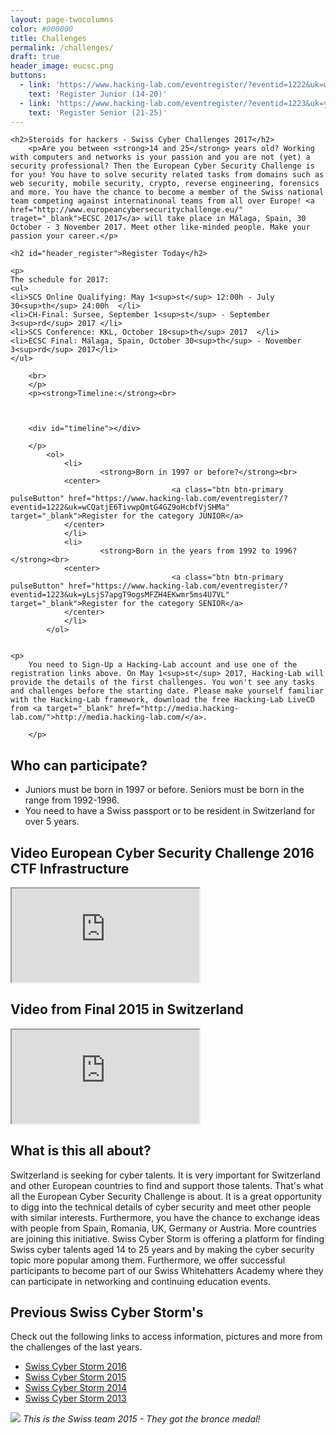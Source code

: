 ```yaml
---
layout: page-twocolumns
color: #000000
title: Challenges
permalink: /challenges/
draft: true
header_image: eucsc.png
buttons:
  - link: 'https://www.hacking-lab.com/eventregister/?eventid=1222&uk=wCQatjE6TivwpQmtG4GZ9oHcbfVjSHMa'
    text: 'Register Junior (14-20)'
  - link: 'https://www.hacking-lab.com/eventregister/?eventid=1223&uk=yLsjS7apgT9ogsMFZH4EKwmr5ms4U7VL'
    text: 'Register Senior (21-25)'
---
```




<article id="a_challenges">

	<h2>Steroids for hackers - Swiss Cyber Challenges 2017</h2>
        <p>Are you between <strong>14 and 25</strong> years old? Working with computers and networks is your passion and you are not (yet) a security professional? Then the European Cyber Security Challenge is for you! You have to solve security related tasks from domains such as web security, mobile security, crypto, reverse engineering, forensics and more. You have the chance to become a member of the Swiss national team competing against internatinonal teams from all over Europe! <a href="http://www.europeancybersecuritychallenge.eu/" traget="_blank">ECSC 2017</a> will take place in Málaga, Spain, 30 October - 3 November 2017. Meet other like-minded people. Make your passion your career.</p>

	<h2 id="header_register">Register Today</h2>	
        
	<p>
	The schedule for 2017:
	<ul>
	<li>SCS Online Qualifying: May 1<sup>st</sup> 12:00h - July 30<sup>th</sup> 24:00h  </li>
	<li>CH-Final: Sursee, September 1<sup>st</sup> - September 3<sup>rd</sup> 2017 </li>
	<li>SCS Conference: KKL, October 18<sup>th</sup> 2017  </li>
	<li>ECSC Final: Málaga, Spain, October 30<sup>th</sup> - November 3<sup>rd</sup> 2017</li>
	</ul>

        <br>
        </p>
        <p><strong>Timeline:</strong><br>

		

		<div id="timeline"></div>

	
        
<script type="text/javascript">
window.onload = function() {
    function toggleDisplay(d,i,datum){
    	 if ($("#scs-tooltip").css("display")=="none"){
    	 	printData(d,i,datum);
    	 }else{
    	 	d3.select("#scs-tooltip").style('display','none');
    	 }
    }
	
	function printData(d,i,datum){

          var el = d3.select("#"+d.id);
          var x = Number(el.attr('cx'));
          var y = Number(el.attr('cy'));
          
          var offset = $("svg").offset();
          var height = $("svg").height();
	  	  var matrix = el[0][0].getScreenCTM();
	  	 
		  
		  xpos=offset.left + x;
		  ypos=offset.top + y -15;
		  
	      //xpos= (matrix.a * x) + (matrix.c * y) + matrix.e - offset.left,
	      //ypos= (matrix.b * x) + (matrix.d * y) + matrix.f - offset.top

          if (el.attr('width')>=0){
                xpos+=Number(el.attr('width'))/2;
          }else{
          		xpos+3;
          }
          el.style("stroke","#000").style("stroke-width",3);
          d3.select("#scs-tooltip").style('display','block'); //must be visible before placing!!
     
          d3.select("#scs-tooltip").style('top',ypos+"px").style('left',xpos+"px");

          d3.select("#scs-tooltip .scs-category").html(datum.class_long)
          d3.select("#scs-tooltip .scs-name").html(d.label_title)
          d3.select("#scs-tooltip .scs-description").html(d.label_timerange)
          
    }
    var timelineData = [
        {class:"SCS", icon: "/img/SCS_Logo_60.png", "class_long": "Swiss Cyber Storm", times: [
          {"id": "SCS_0","starting_time": 1492423200000, "color":"#337ab7", "display":"circle", "label_title": "Teaser"},
          {"id": "SCS_1","starting_time": 1493632800000, "ending_time": 1501451999000, "color":"#337ab7",
                "label_title":"SCS Online Qualifying","label_timerange":"May 1<sup>st</sup> 12:00h - July 30<sup>th</sup> 24:00h"},
          {"id": "SCS_2","starting_time": 1504249200000, "ending_time": 1504454400000, "color":"#337ab7", "label_title":"CH-Final / ECSC Qualifying",
          		"label_timerange":"Sursee, September 1<sup>st</sup> - September 3<sup>rd</sup> 2017"	},
          {"id": "SCS_3","starting_time": 1508306400000, "ending_time": 1508364000000, "color":"#337ab7", "label_title":"SCS Conference", 
              "label_timerange":"KKL, October 18<sup>th</sup> 2017", "display":"circle"},
          ]},
        {class:"ECSC", icon: "/img/eucsc.png", "class_long": "European Cyber Security Challenges", times: [
          {"id": "ECSC_0","starting_time": 1509350400000, "ending_time": 1509728400000, "color":"#001550", "label_title":"ECSC Final",
          	"label_timerange":"Málaga, Spain, October 30<sup>th</sup> - November 3<sup>rd</sup> 2017" },
        ]}
      ];
      
      function showTimeline() {
        var chart = d3.timeline()
          .beginning(1491343200000) // we can optionally add beginning and ending times to speed up rendering a little
          .ending(1510959600000)
          .showTimeAxisTick() // toggles tick marks
          .mouseover(printData)
          .click(toggleDisplay)
          //.hover(printData)
          .stack() // toggles graph stacking
          .margin({left:70, right:30, top:0, bottom:0})
          .tickFormat(
            {
	          	format: d3.time.format("2017-%m"),
	          	tickTime: d3.time.month,
	          	tickInterval: 1,
	          	tickSize: 6
        	});
      var acw =$("article#a_challenges").width();
      var svg = d3.select("#timeline").append("svg").attr("width", acw)
          .datum(timelineData).call(chart);
      }
	  
      showTimeline();
      
}
</script>

        </p>
			<ol>
                <li>
                        <strong>Born in 1997 or before?</strong><br>
				<center>
                                        <a class="btn btn-primary pulseButton" href="https://www.hacking-lab.com/eventregister/?eventid=1222&uk=wCQatjE6TivwpQmtG4GZ9oHcbfVjSHMa" target="_blank">Register for the category JUNIOR</a>
				</center>
                </li>
                <li>
                        <strong>Born in the years from 1992 to 1996?</strong><br>
				<center>
                                        <a class="btn btn-primary pulseButton" href="https://www.hacking-lab.com/eventregister/?eventid=1223&uk=yLsjS7apgT9ogsMFZH4EKwmr5ms4U7VL" target="_blank">Register for the category SENIOR</a>
				</center>
                </li>
        	</ol>


	<p>
        You need to Sign-Up a Hacking-Lab account and use one of the registration links above. On May 1<sup>st</sup> 2017, Hacking-Lab will provide the details of the first challenges. You won't see any tasks and challenges before the starting date. Please make yourself familiar with the Hacking-Lab framework, download the free Hacking-Lab LiveCD from <a target="_blank" href="http://media.hacking-lab.com/">http://media.hacking-lab.com/</a>. 

        </p>





</article>
<article>
<h2>Who can participate?</h2>
	 <ul class="list-group">
		  <li class="list-group-item">Juniors must be born in 1997 or before. Seniors must be born in the range from 1992-1996.</li>
		  <li class="list-group-item">You need to have a Swiss passport or to be resident in Switzerland for over 5 years.</li>
	</ul>
</article>

<article>
	<h2>Video  European Cyber Security Challenge 2016 CTF Infrastructure</h2>
    <div class="theme-video embed-responsive embed-responsive-16by9">
    <iframe class="embed-responsive-item" src="https://www.youtube.com/embed/8M22pzybVbo"></iframe>
    </div>
</article>

<article>
	<h2>Video from Final 2015 in Switzerland</h2>
    <div class="theme-video embed-responsive embed-responsive-16by9">
    <iframe class="embed-responsive-item" src="https://www.youtube.com/embed/y_DZHr8pKUI"></iframe>
    </div>
</article>

<!--
<article>
	<h2>How to qualify for the Swiss national team?</h2>
	<p>
	First, you have to pass the SWISS ONLINE QUALIFYING for being invited at the SWISS FINAL in Sursee, Lucerne. You will be tested at the SWISS FINAL in Sursee and we will form the SWISS NATIONAL TEAM. If you qualify again, you become a member of the SWISS NATIONAL TEAM and as such, you are visiting the Swiss Cyber Storm Conference and the European Cyber Security Challenge Final in Germany. 
	<br>
	</p>
	<ol>
		<li>
			<strong>SWISS ONLINE QUALIFYING (2. May-15. August 2016)</strong>
			<br>
			You have to solve challenges in Hacking-Lab. The more challenges you solve and the more points you get, the better are your chances for being invited at the SWISS FINAL. 
			<br><br>
		</li>
		<li>
			<strong>SWISS FINAL (16.-18. September 2016)</strong>
			<br>
			The top 20 cyber talents from the SWISS ONLINE QUALIFYING are being invited to the Swiss final at the Campus Sursee in Lucerne. You will meet other cyber talents and do some more challenges.  
			<br><br>
		</li>
		<li>
			<strong>SWISS CYBER STORM CONFERENCE (18.-19. October 2016)</strong>
			<br>
			The top cyber talents after the SWISS FINAL will be invited to the annual <a href="/conference/">security conference</a> of Swiss Cyber Storm to the KKL in Lucerne. You have the opportunity to meet security professionals and do some training and education.
			<br><br>
		</li>
		<li>
			<strong>EUROPE FINAL (7.-11. November 2016)</strong>
			<br>
			As a Swiss national team, we are travelling to Germany and compete against other teams in Europe. This is a unique opportunity!! A great experience!!
			<br><br>
		</li>
	</ol>
</article>
-->
<article>
<h2>What is this all about?</h2>
	Switzerland is seeking for cyber talents. It is very important for Switzerland and other European countries to find and support those talents. That's what all the European Cyber Security Challenge is about. It is a great opportunity to digg into the technical details of cyber security and meet other people with similar interests. Furthermore, you have the chance to exchange ideas with people from Spain, Romania, UK, Germany or Austria. More countries are joining this initiative. Swiss Cyber Storm is offering a platform for finding Swiss cyber talents aged 14 to 25 years and by making the cyber security topic more popular among them. Furthermore, we offer successful participants to become part of our	Swiss Whitehatters Academy where they can participate in networking and continuing education events.
</article>



<article>
<h2>Previous Swiss Cyber Storm's</h2>
Check out the following links to access information, pictures and more from the challenges of the last years.
<ul class="fa-ul">
<li>
<i class="fa-li fa fa-check-square"></i>
<a target="_blank" href="http://2016.swisscyberstorm.com/">Swiss Cyber Storm 2016</a>
</li>
<li>
<i class="fa-li fa fa-check-square"></i>
<a target="_blank" href="http://2015.swisscyberstorm.com/">Swiss Cyber Storm 2015</a>
</li>
<li>
<i class="fa-li fa fa-check-square"></i>
<a target="_blank" href="http://2014.swisscyberstorm.com/">Swiss Cyber Storm 2014</a>
</li>
<li>
<i class="fa-li fa fa-check-square"></i>
<a target="_blank" href="http://2013.swisscyberstorm.com/">Swiss Cyber Storm 2013</a>
</li>
</ul>
	<div style="max-width: 500px">
	<img src="/img/swiss-team-2015.jpg">
	<i>This is the Swiss team 2015 - They got the bronce medal!</i>
	</div>
</article>



